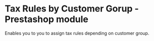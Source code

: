 # Tax Rules by Customer Gorup - Prestashop module
Enables you to you to assign tax rules depending on customer group.
